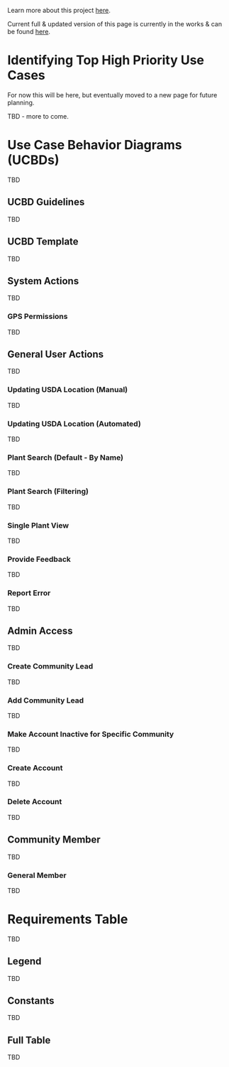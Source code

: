 Learn more about this project [here](index.md#project-description).

Current full & updated version of this page is currently in the works & can be found <a href="https://docs.google.com/document/d/1decYpeZlxtQeLBvPupJ2VFWPRHVlUZnn/edit?usp=sharing&ouid=114844884846337292418&rtpof=true&sd=true" target="_blank">here</a>.

# Identifying Top High Priority Use Cases

For now this will be here, but eventually moved to a new page for future planning.

TBD - more to come.

# Use Case Behavior Diagrams (UCBDs)

TBD

## UCBD Guidelines

TBD

## UCBD Template

TBD

## System Actions

TBD

### GPS Permissions

TBD

## General User Actions

TBD

### Updating USDA Location (Manual)

TBD

### Updating USDA Location (Automated)

TBD

### Plant Search (Default - By Name)

TBD

### Plant Search (Filtering)

TBD

### Single Plant View

TBD

### Provide Feedback

TBD

### Report Error

TBD

## Admin Access

TBD

### Create Community Lead

TBD

### Add Community Lead

TBD

### Make Account Inactive for Specific Community

TBD

### Create Account

TBD

### Delete Account

TBD

## Community Member

TBD

### General Member

TBD

# Requirements Table

TBD

## Legend

TBD

## Constants

TBD

## Full Table

TBD
